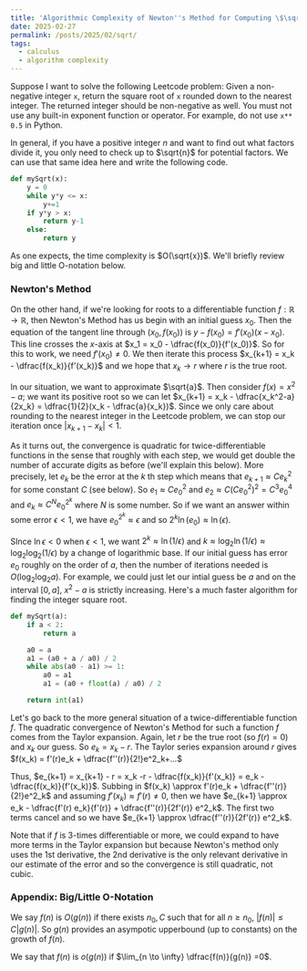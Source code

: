 ```yaml
---
title: 'Algorithmic Complexity of Newton''s Method for Computing \$\sqrt{x}\$'
date: 2025-02-27
permalink: /posts/2025/02/sqrt/
tags:
  - calculus
  - algorithm complexity
---
```


Suppose I want to solve the following Leetcode problem: Given a non-negative integer `x`, return the square root of `x` rounded down to the nearest integer. The returned integer should be non-negative as well. You must not use any built-in exponent function or operator. For example, do not use `x** 0.5` in Python.

In general, if you have a positive integer $n$ and want to find out what factors divide it, you only need to check up to $\sqrt{n}$ for potential factors. We can use that same idea here and write the following code.

```python
def mySqrt(x):
    y = 0
    while y*y <= x:
        y+=1
    if y*y > x:
        return y-1
    else:
        return y
```

As one expects, the time complexity is $O(\sqrt{x})$. We'll briefly review big and little O-notation below.

### Newton's Method

On the other hand, if we're looking for roots to a differentiable function $f:\mathbb{R} \to \mathbb{R}$, then Newton's Method has us begin with an initial guess $x_0$. Then the equation of the tangent line through $(x_0,f(x_0))$ is $y-f(x_0) = f'(x_0)(x-x_0)$. This line crosses the $x$-axis at $x_1 = x_0 - \dfrac{f(x_0)}{f'(x_0)}$. So for this to work, we need $f'(x_0) \neq 0$. We then iterate this process $x_{k+1} = x_k - \dfrac{f(x_k)}{f'(x_k)}$ and we hope that $x_k \to r$ where $r$ is the true root. 

In our situation, we want to approximate $\sqrt{a}$. Then consider $f(x) = x^2 -a$; we want its positive root so we can let $x_{k+1} = x_k - \dfrac{x_k^2-a}{2x_k} = \dfrac{1}{2}(x_k - \dfrac{a}{x_k})$. Since we only care about rounding to the nearest integer in the Leetcode problem, we can stop our iteration once $|x_{k+1}-x_k| < 1$.

As it turns out, the convergence is quadratic for twice-differentiable functions in the sense that roughly with each step, we would get double the number of accurate digits as before (we'll explain this below). More precisely, let $e_k$ be the error at the $k$ th step which means that $e_{k+1} \approx Ce^2_k$ for some constant $C$ (see below). So $e_1 \approx Ce^2_0$ and $e_2 \approx C(Ce^2_0)^2 = C^3 e^4_0$ and $e_k \approx C^N e^{2^k}_0$ where $N$ is some number. So if we want an answer within some error $\epsilon <1$, we have $e^{2^k}_0 \approx \epsilon$ and so $2^k \ln(e_0) \approx \ln(\epsilon)$.

SInce $\ln \epsilon < 0$ when $\epsilon < 1$, we want $2^k \approx \ln(1/\epsilon)$ and $k \approx \log_2 \ln(1/\epsilon) \approx \log_2 \log_2(1/\epsilon)$ by a change of logarithmic base. If our initial guess has error $e_0$ roughly on the order of $a$, then the number of iterations needed is $O(\log_2 \log_2 a)$. For example, we could just let our intial guess be $a$ and on the interval $[0,a]$, $x^2-a$ is strictly increasing. Here's a much faster algorithm for finding the integer square root.

```python
def mySqrt(a):
    if a < 2:
        return a

    a0 = a
    a1 = (a0 + a / a0) / 2
    while abs(a0 - a1) >= 1:
        a0 = a1
        a1 = (a0 + float(a) / a0) / 2

    return int(a1)
```

Let's go back to the more general situation of a twice-differentiable function $f$. The quadratic convergence of Newton's Method for such a function $f$ comes from the Taylor expansion. Again, let $r$ be the true root (so $f(r) = 0$) and $x_k$ our guess. So $e_k = x_k - r$. The Taylor series expansion around $r$ gives $f(x_k) = f'(r)e_k + \dfrac{f''(r)}{2!}e^2_k+...$ 

Thus, $e_{k+1}  = x_{k+1} - r = x_k -r  - \dfrac{f(x_k)}{f'(x_k)} = e_k -\dfrac{f(x_k)}{f'(x_k)}$. Subbing in $f(x_k) \approx f'(r)e_k + \dfrac{f''(r)}{2!}e^2_k$ and assuming $f'(x_k) \approx f'(r) \neq 0$, then we have $e_{k+1} \approx e_k - \dfrac{f'(r) e_k}{f'(r)} + \dfrac{f''(r)}{2f'(r)} e^2_k$. The first two terms cancel and so we have $e_{k+1} \approx \dfrac{f''(r)}{2f'(r)} e^2_k$.

Note that if $f$ is 3-times differentiable or more, we could expand to have more terms in the Taylor expansion but because Newton's method only uses the 1st derivative, the 2nd derivative is the only relevant derivative in our estimate of the error and so the convergence is still quadratic, not cubic.

### Appendix: Big/Little O-Notation

We say $f(n)$ is $O(g(n))$ if there exists $n_0,C$ such that for all $n \geq n_0$, $|f(n)| \leq C |g(n)|$. So $g(n)$ provides an asympotic upperbound (up to constants) on the growth of $f(n)$.

We say that $f(n)$ is $o(g(n))$ if $\lim_{n \to \infty} \dfrac{f(n)}{g(n)} =0$.
